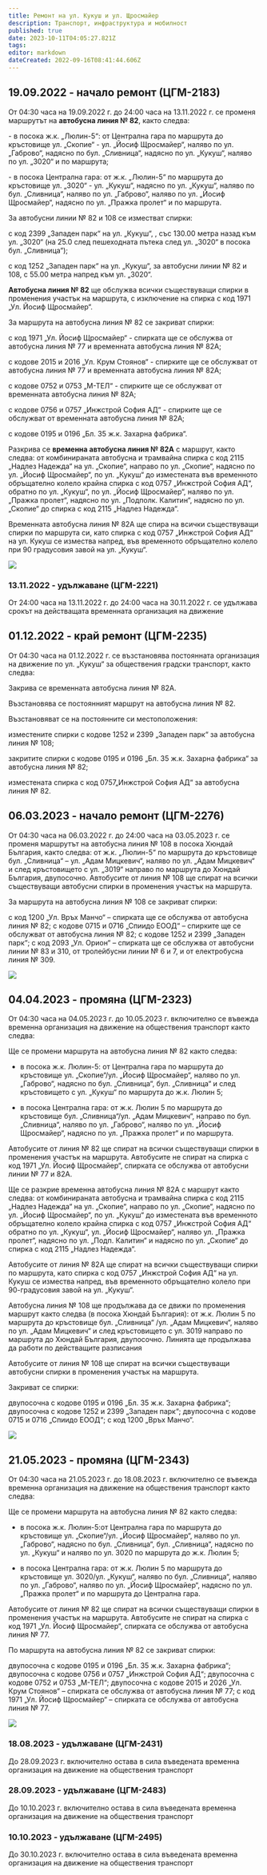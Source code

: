 ```yaml
---
title: Ремонт на ул. Кукуш и ул. Щросмайер
description: Транспорт, инфраструктура и мобилност
published: true
date: 2023-10-11T04:05:27.821Z
tags: 
editor: markdown
dateCreated: 2022-09-16T08:41:44.606Z
---
```


## 19.09.2022 - начало ремонт (ЦГМ-2183)

От 04:30 часа на 19.09.2022 г. до 24:00 часа на 13.11.2022 г. се променя маршрутът на **автобусна линия № 82**, както следва:

\- в посока ж.к. „Люлин-5“: от Централна гара по маршрута до кръстовище ул. „Скопие“ - ул. „Йосиф Щросмайер“, наляво по ул. „Габрово“, надясно по бул. „Сливница“, надясно по ул. „Кукуш“, наляво по ул. „3020“ и по маршрута;

\- в посока Централна гара: от ж.к. „Люлин-5“ по маршрута до кръстовище ул. „3020“ - ул. „Кукуш“, надясно по ул. „Кукуш“, наляво по бул. „Сливница“, наляво по ул. „Габрово“, наляво по ул. „Йосиф Щросмайер“, надясно по ул. „Пражка пролет“ и по маршрута.

За автобусни линии № 82 и 108 се изместват спирки:

с код 2399 „Западен парк“ на ул. „Кукуш“, , със 130.00 метра назад към ул. „3020“ (на 25.0 след пешеходната пътека след ул. „3020“ в посока бул. „Сливница“);

с код 1252 „Западен парк“ на ул. „Кукуш“, за автобусни линии № 82 и 108, с 55.00 метра напред към ул. „3020“.

**Автобусна линия № 82** ще обслужва всички съществуващи спирки в променения участък на маршрута, с изключение на спирка с код 1971 „Ул. Йосиф Щросмайер“.

За маршрута на автобусна линия № 82 се закриват спирки:

с код 1971 „Ул. Йосиф Щросмайер“ - спирката ще се обслужва от автобусна линия № 77 и временната автобусна линия № 82А;

с кодове 2015 и 2016 „Ул. Крум Стоянов“ - спирките ще се обслужват от автобусна линия № 77 и временната автобусна линия № 82А;

с кодове 0752 и 0753 „М-ТЕЛ“ - спирките ще се обслужват от временната автобусна линия № 82А;

с кодове 0756 и 0757 „Инжстрой София АД“ - спирките ще се обслужват от временната автобусна линия № 82А;

с кодове 0195 и 0196 „Бл. 35 ж.к. Захарна фабрика“.

Разкрива се **временна автобусна линия № 82А** с маршрут, както следва: от комбинираната автобусна и трамвайна спирка с код 2115 „Надлез Надежда“ на ул. „Скопие“, направо по ул. „Скопие“, надясно по ул. „Йосиф Щросмайер“, по ул. „Кукуш“ до изместената във временното обръщателно колело крайна спирка с код 0757 „Инжстрой София АД“, обратно по ул. „Кукуш“, по ул. „Йосиф Щросмайер“, наляво по ул. „Пражка пролет“, надясно по ул. „Подполк. Калитин“, надясно по ул. „Скопие“ до спирка с код 2115 „Надлез Надежда“.

Временната автобусна линия № 82А ще спира на всички съществуващи спирки по маршрута си, като спирка с код 0757 „Инжстрой София АД“ на ул. Кукуш се измества напред, във временното обръщателно колело при 90 градусовия завой на ул. „Кукуш“.


<img src="https://drive.google.com/uc?id=1KCk6wjaqNZ91D8v0wl9BUzusXmSq4jf0">


### 13.11.2022 - удължаване (ЦГМ-2221)

От 24:00 часа на 13.11.2022 г. до 24:00 часа на 30.11.2022 г. се удължава срокът на действащата временната организация на движение

## 01.12.2022 - край ремонт (ЦГМ-2235)

От 04:30 часа на 01.12.2022 г. се възстановява постоянната организация на движение по ул. „Кукуш“ за обществения градски транспорт, както следва:

Закрива се временната автобусна линия № 82А.

Възстановява се постоянният маршрут на автобусна линия № 82.

Възстановяват се на постоянните си местоположения:

изместените спирки с кодове 1252 и 2399 „Западен парк“ за автобусна линия № 108;

закритите спирки с кодове 0195 и 0196 „Бл. 35 ж.к. Захарна фабрика“ за автобусна линия № 82;

изместената спирка с код 0757„Инжстрой София АД“ за автобусна линия № 82.


## 06.03.2023 - начало ремонт (ЦГМ-2276)


От 04:30 часа на 06.03.2022 г. до 24:00 часа на 03.05.2023 г. се променя маршрутът на автобусна линия № 108 в посока Хюндай България, както следва: от ж.к. „Люлин-5“ по маршрута до кръстовище бул. „Сливница“ – ул. „Адам Мицкевич“, наляво по ул. „Адам Мицкевич“ и след кръстовището с ул. „3019“ направо по маршрута до Хюндай България, двупосочно. Автобусите от линия № 108 ще спират на всички съществуващи автобусни спирки в променения участък на маршрута.

За маршрута на автобусна линия № 108 се закриват спирки:

с код 1200 „Ул. Връх Манчо“ – спирката ще се обслужва от автобусна линия № 82;
с кодове 0715 и 0716 „Спиидо ЕООД“ – спирките ще се обслужват от автобусна линия № 82;
с кодове 1252 и 2399 „Западен парк“;
с код 2093 „Ул. Орион“ – спирката ще се обслужва от автобусни линии № 83 и 310, от тролейбусни линии № 6 и 7, и от електробусна линия № 309.

<img src="https://drive.google.com/uc?id=1dc48IxtACBnYoaLvqBRJamrYsNl4q-Wh">

## 04.04.2023 - промяна (ЦГМ-2323)


От 04:30 часа на 04.05.2023 г. до 10.05.2023 г. включително се въвежда временна организация на движение на обществения транспорт както следва:

Ще се промени  маршрута на автобусна линия № 82 както следва:

- в посока ж.к. Люлин-5: от Централна гара по маршрута до кръстовище ул. „Скопие“/ул. „Йосиф Щросмайер“, наляво по ул. „Габрово“, надясно по бул. „Сливница“, бул. „Сливница“ и след кръстовището с ул. „Кукуш“ по маршрута до ж.к. Люлин 5;

- в посока Централна гара: от ж.к. Люлин 5 по маршрута до кръстовище бул. „Сливница“/ул. „Адам Мицкевич“, направо по бул. „Сливница“, наляво по ул. „Габрово“, наляво по ул. „Йосиф Щросмайер“, надясно по ул. „Пражка пролет“ и по маршрута.

Автобусите от линия № 82 ще спират на всички съществуващи спирки в променения участък на маршрута. Автобусите не спират на спирка с код 1971 „Ул. Йосиф Щросмайер“, спирката се обслужва от автобусни линии № 77 и 82А.

Ще се разкрие временна автобусна линия № 82А с маршрут както следва: от комбинираната автобусна и трамвайна спирка с код 2115 „Надлез Надежда“ на ул. „Скопие“, направо по ул. „Скопие“, надясно по ул. „Йосиф Щросмайер“, по ул. „Кукуш“ до изместената във временното обръщателно колело крайна спирка с код 0757 „Инжстрой София АД“ обратно по ул. „Кукуш“, ул. „Йосиф Щросмайер“, наляво ул. „Пражка пролет“, надясно по ул. „Подп. Калитин“ и надясно по ул. „Скопие“ до спирка с код 2115 „Надлез Надежда“.

Автобусите от линия № 82А ще спират на всички съществуващи спирки по маршрута, като спирка с код 0757 „Инжстрой София АД“ на ул. Кукуш се измества напред, във временното обръщателно колело при 90-градусовия завой на ул. „Кукуш“.

Автобусна линия № 108 ще продължава да се движи по променения маршрут както следва (в посока Хюндай България): от ж.к. Люлин 5 по маршрута до кръстовище бул. „Сливница“ /ул. „Адам Мицкевич“, наляво по ул. „Адам Мицкевич“ и след кръстовището с ул. 3019 направо по маршрута до Хюндай България, двупосочно. Линията ще продължава да работи по действащите разписания

Автобусите от линия № 108 ще спират на всички съществуващи автобусни спирки в променения участък на маршрута.

Закриват се спирки:

двупосочна с кодове 0195 и 0196 „Бл. 35 ж.к. Захарна фабрика“;
двупосочна с кодове 1252 и 2399 „Западен парк“;
двупосочна с кодове 0715 и 0716 „Спиидо ЕООД“;
с код 1200 „Връх Манчо“.

<img src="https://drive.google.com/uc?id=1YqyXttE-nvn4GSifRv7ipmeFtkFWdIRX">

## 21.05.2023 - промяна (ЦГМ-2343)

От 04:30 часа на 21.05.2023 г. до 18.08.2023 г. включително се въвежда временна организация на движение на обществения транспорт както следва:

Ще се промени  маршрута на автобусна линия № 82 както следва:

- в посока ж.к. Люлин-5:от Централна гара по маршрута до кръстовище ул. „Скопие“/ул. „Йосиф Щросмайер“, наляво по ул. „Габрово“, надясно по бул. „Сливница“, бул. „Сливница“, надясно по ул. „Кукуш“ и наляво по ул. 3020 по маршрута до ж.к. Люлин 5;

- в посока Централна гара: от ж.к. Люлин 5 по маршрута до кръстовище ул. 3020/ул. „Кукуш“, наляво по бул. „Сливница“, наляво по ул. „Габрово“, наляво по ул. „Йосиф Щросмайер“, надясно по ул. „Пражка пролет“ и по маршрута до Централна гара.

Автобусите от линия № 82 ще спират на всички съществуващи спирки в променения участък на маршрута. Автобусите не спират на спирка с код 1971 „Ул. Йосиф Щросмайер“, спирката се обслужва от автобусна линия № 77.

По маршрута на автобусна линия № 82 се закриват спирки:

двупосочна с кодове 0195 и 0196 „Бл. 35 ж.к. Захарна фабрика“;
двупосочна с кодове 0756 и 0757 „Инжстрой София АД“;
двупосочна с кодове 0752 и 0753 „М-ТЕЛ“;
двупосочна с кодове 2015 и 2026 „Ул. Крум Стоянов“ – спирката се обслужва от автобусна линия № 77;
с код 1971 „Ул. Йосиф Щросмайер“ – спирката се обслужва от автобусна линия № 77.

<img src="https://drive.google.com/uc?id=1j5k3Vcyn4-Ur_jSAUHwWu6j9pVf8_vaa">



### 18.08.2023 - удължаване (ЦГМ-2431)
До 28.09.2023 г. включително остава в сила въведената временна организация на движение на обществения транспорт


### 28.09.2023 - удължаване (ЦГМ-2483)
До 10.10.2023 г. включително остава в сила въведената временна организация на движение на обществения транспорт

### 10.10.2023 - удължаване (ЦГМ-2495)
До 30.10.2023 г. включително остава в сила въведената временна организация на движение на обществения транспорт